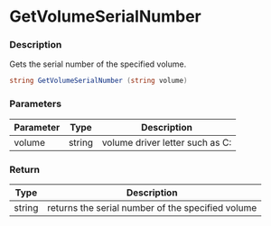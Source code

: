 # GetVolumeSerialNumber

### Description

Gets the serial number of the specified volume.

```c#
string GetVolumeSerialNumber (string volume)
```

### Parameters

| Parameter |  Type  | Description                     |
| --------- | :----: | ------------------------------- |
| volume    | string | volume driver letter such as C: |

### Return

| Type   | Description                                       |
| ------ | ------------------------------------------------- |
| string | returns the serial number of the specified volume |
